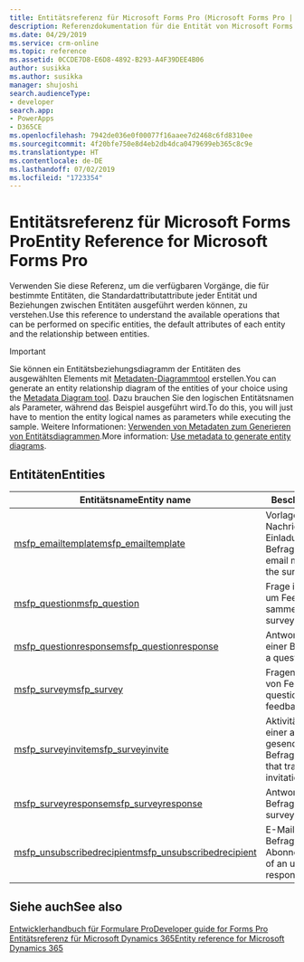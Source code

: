 ```yaml
---
title: Entitätsreferenz für Microsoft Forms Pro (Microsoft Forms Pro | Dynamics 365 for Customer Engagement)| MicrosoftDocs
description: Referenzdokumentation für die Entität von Microsoft Forms Pro.
ms.date: 04/29/2019
ms.service: crm-online
ms.topic: reference
ms.assetid: 0CCDE7D8-E6D8-4892-B293-A4F39DEE4B06
author: susikka
ms.author: susikka
manager: shujoshi
search.audienceType:
- developer
search.app:
- PowerApps
- D365CE
ms.openlocfilehash: 7942de036e0f00077f16aaee7d2468c6fd8310ee
ms.sourcegitcommit: 4f20bfe750e8d4eb2db4dca0479699eb365c8c9e
ms.translationtype: HT
ms.contentlocale: de-DE
ms.lasthandoff: 07/02/2019
ms.locfileid: "1723354"
---
```

# <a name="entity-reference-for-microsoft-forms-pro"></a><span data-ttu-id="c020b-103">Entitätsreferenz für Microsoft Forms Pro</span><span class="sxs-lookup"><span data-stu-id="c020b-103">Entity Reference for Microsoft Forms Pro</span></span>



<span data-ttu-id="c020b-104">Verwenden Sie diese Referenz, um die verfügbaren Vorgänge, die für bestimmte Entitäten, die Standardattributattribute jeder Entität und Beziehungen zwischen Entitäten ausgeführt werden können, zu verstehen.</span><span class="sxs-lookup"><span data-stu-id="c020b-104">Use this reference to understand the available operations that can be performed on specific entities, the default attributes of each entity and the relationship between entities.</span></span>

> [!IMPORTANT]
> <span data-ttu-id="c020b-105">Sie können ein Entitätsbeziehungsdiagramm der Entitäten des ausgewählten Elements mit [Metadaten-Diagrammtool](https://code.msdn.microsoft.com/Sample-of-generating-a0ba0e47) erstellen.</span><span class="sxs-lookup"><span data-stu-id="c020b-105">You can generate an entity relationship diagram of the entities of your choice using the [Metadata Diagram tool](https://code.msdn.microsoft.com/Sample-of-generating-a0ba0e47).</span></span> <span data-ttu-id="c020b-106">Dazu brauchen Sie den logischen Entitätsnamen als Parameter, während das Beispiel ausgeführt wird.</span><span class="sxs-lookup"><span data-stu-id="c020b-106">To do this, you will just have to mention the entity logical names as parameters while executing the sample.</span></span> <span data-ttu-id="c020b-107">Weitere Informationen: [Verwenden von Metadaten zum Generieren von Entitätsdiagrammen](https://docs.microsoft.com/en-us/dynamics365/customer-engagement/developer/use-metadata-generate-entity-diagrams).</span><span class="sxs-lookup"><span data-stu-id="c020b-107">More information: [Use metadata to generate entity diagrams](https://docs.microsoft.com/en-us/dynamics365/customer-engagement/developer/use-metadata-generate-entity-diagrams).</span></span>

## <a name="entities"></a><span data-ttu-id="c020b-108">Entitäten</span><span class="sxs-lookup"><span data-stu-id="c020b-108">Entities</span></span>

|<span data-ttu-id="c020b-109">Entitätsname</span><span class="sxs-lookup"><span data-stu-id="c020b-109">Entity name</span></span>|<span data-ttu-id="c020b-110">Beschreibung</span><span class="sxs-lookup"><span data-stu-id="c020b-110">Description</span></span>|
|------|------|
|[<span data-ttu-id="c020b-111">msfp_emailtemplate</span><span class="sxs-lookup"><span data-stu-id="c020b-111">msfp_emailtemplate</span></span>](reference/entities/msfp_emailtemplate.md)|<span data-ttu-id="c020b-112">Vorlage für eine E-Mail-Nachricht mit dem Einladungslink für die Befragung</span><span class="sxs-lookup"><span data-stu-id="c020b-112">Template for an email message that contains the survey invitation link.</span></span>|
|[<span data-ttu-id="c020b-113">msfp_question</span><span class="sxs-lookup"><span data-stu-id="c020b-113">msfp_question</span></span>](reference/entities/msfp_question.md)|<span data-ttu-id="c020b-114">Frage in einer Befragung, um Feedback zu sammeln</span><span class="sxs-lookup"><span data-stu-id="c020b-114">Question in a survey to collect feedback.</span></span>|
|[<span data-ttu-id="c020b-115">msfp_questionresponse</span><span class="sxs-lookup"><span data-stu-id="c020b-115">msfp_questionresponse</span></span>](reference/entities/msfp_questionresponse.md)|<span data-ttu-id="c020b-116">Antwort auf eine Frage in einer Befragung</span><span class="sxs-lookup"><span data-stu-id="c020b-116">Response to a question in a survey.</span></span>|
|[<span data-ttu-id="c020b-117">msfp_survey</span><span class="sxs-lookup"><span data-stu-id="c020b-117">msfp_survey</span></span>](reference/entities/msfp_survey.md)|<span data-ttu-id="c020b-118">Fragensatz zum Sammeln von Feedback</span><span class="sxs-lookup"><span data-stu-id="c020b-118">Set of questions to collect feedback.</span></span>|
|[<span data-ttu-id="c020b-119">msfp_surveyinvite</span><span class="sxs-lookup"><span data-stu-id="c020b-119">msfp_surveyinvite</span></span>](reference/entities/msfp_surveyinvite.md)|<span data-ttu-id="c020b-120">Aktivität zur Nachverfolgung einer an eine Person gesendete Befragungseinladung</span><span class="sxs-lookup"><span data-stu-id="c020b-120">Activity that tracks a survey invitation sent to a person.</span></span>|
|[<span data-ttu-id="c020b-121">msfp_surveyresponse</span><span class="sxs-lookup"><span data-stu-id="c020b-121">msfp_surveyresponse</span></span>](reference/entities/msfp_surveyresponse.md)|<span data-ttu-id="c020b-122">Antwort auf eine Befragung</span><span class="sxs-lookup"><span data-stu-id="c020b-122">Response to a survey.</span></span>|
|[<span data-ttu-id="c020b-123">msfp_unsubscribedrecipient</span><span class="sxs-lookup"><span data-stu-id="c020b-123">msfp_unsubscribedrecipient</span></span>](reference/entities/msfp_unsubscribedrecipient.md)|<span data-ttu-id="c020b-124">E-Mail-Adresse des Befragten ohne Abonnement</span><span class="sxs-lookup"><span data-stu-id="c020b-124">Email address of an unsubscribed respondent.</span></span>|

## <a name="see-also"></a><span data-ttu-id="c020b-125">Siehe auch</span><span class="sxs-lookup"><span data-stu-id="c020b-125">See also</span></span>

[<span data-ttu-id="c020b-126">Entwicklerhandbuch für Formulare Pro</span><span class="sxs-lookup"><span data-stu-id="c020b-126">Developer guide for Forms Pro</span></span>](developer-guide.md)<br />
[<span data-ttu-id="c020b-127">Entitätsreferenz für Microsoft Dynamics 365</span><span class="sxs-lookup"><span data-stu-id="c020b-127">Entity reference for Microsoft Dynamics 365</span></span>](/dynamics365/customer-engagement/developer/about-entity-reference)